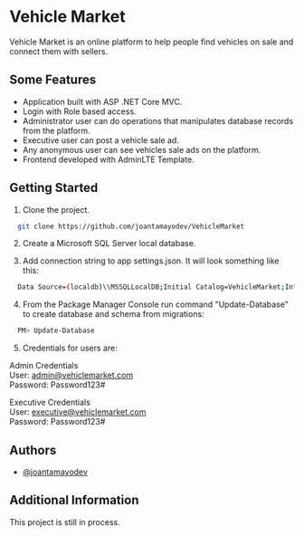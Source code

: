 
# Vehicle Market

Vehicle Market is an online platform to help people find vehicles on sale and connect them with sellers. 

## Some Features

-	Application built with ASP .NET Core MVC.
-	Login with Role based access.
-	Administrator user can do operations that manipulates database records from the platform.
-	Executive user can post a vehicle sale ad.
- Any anonymous user can see vehicles sale ads on the platform.
-	Frontend developed with AdminLTE Template. 

## Getting Started 

1. Clone the project.

```bash
  git clone https://github.com/joantamayodev/VehicleMarket
```

2. Create a Microsoft SQL Server local database.

3. Add connection string to app settings.json. It will look something like this:

```bash
  Data Source=(localdb)\\MSSQLLocalDB;Initial Catalog=VehicleMarket;Integrated Security=True;Connect Timeout=30;Encrypt=False;TrustServerCertificate=False;ApplicationIntent=ReadWrite;MultiSubnetFailover=False
```
4. From the Package Manager Console run command "Update-Database" to create database and schema from migrations:

```bash
  PM> Update-Database
```

5. Credentials for users are:

Admin Credentials\
User: admin@vehiclemarket.com\
Password: Password123#

Executive Credentials\
User: executive@vehiclemarket.com\
Password: Password123#

## Authors

- [@joantamayodev](https://www.github.com/joantamayodev)


## Additional Information

This project is still in process.
